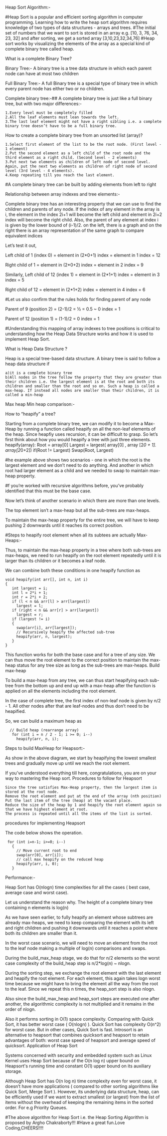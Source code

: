 Heap Sort Algorithm:-

#Heap Sort is a popular and efficient sorting algorithm in computer programming. Learning how to write the heap sort algorithm requires knowledge of two types of data structures - arrays and trees.
#The initial set of numbers that we want to sort is stored in an array e.g. [10, 3, 76, 34, 23, 32] and after sorting, we get a sorted array [3,10,23,32,34,76]
#Heap sort works by visualizing the elements of the array as a special kind of complete binary tree called heap.

What is a complete Binary Tree?

Binary Tree:-
A binary tree is a tree data structure in which each parent node can have at most two children

Full Binary Tree:-
A full Binary tree is a special type of binary tree in which every parent node has either two or no children.

Complete binary tree:-##
A complete binary tree is just like a full binary tree, but with two major differences:-

    1.Every level must be completely filled
    2.All the leaf elements must lean towards the left.
    3.The last leaf element might not have a right sibling i.e. a complete binary tree doesn’t have to be a full binary tree.


How to create a complete binary tree from an unsorted list (array)?

    1.Select first element of the list to be the root node. (First level - 1 element)
    2.Put the second element as a left child of the root node and the third element as a right child. (Second level - 2 elements)
    3.Put next two elements as children of left node of second level. Again, put the next two elements as children of right node of second level (3rd level - 4 elements).
    4.Keep repeating till you reach the last element.

#A complete binary tree can be built by adding elements from left to right

Relationship between array indexes and tree elements:-

Complete binary tree has an interesting property that we can use to find the children and parents of any node.
If the index of any element in the array is i, the element in the index 2i+1 will become the left child and element in 2i+2 index will become the right child. Also, the parent of any element at index i is given by the lower bound of (i-1)/2.
on the left, there is a graph and on the right there is an array representation of the same graph to compare equivalent indices

Let’s test it out,

Left child of 1 (index 0)
= element in (2*0+1) index 
= element in 1 index 
= 12

Right child of 1
= element in (2*0+2) index
= element in 2 index 
= 9

Similarly,
Left child of 12 (index 1)
= element in (2*1+1) index
= element in 3 index
= 5

Right child of 12
= element in (2*1+2) index
= element in 4 index
= 6

#Let us also confirm that the rules holds for finding parent of any node

Parent of 9 (position 2) 
= (2-1)/2 
= ½ 
= 0.5
~ 0 index 
= 1

Parent of 12 (position 1) 
= (1-1)/2 
= 0 index 
= 1

#Understanding this mapping of array indexes to tree positions is critical to understanding how the Heap Data Structure works and how it is used to implement Heap Sort.

What is Heap Data Structure ?

Heap is a special tree-based data structure. A binary tree is said to follow a heap data structure if

    a)it is a complete binary tree
    b)All nodes in the tree follow the property that they are greater than their children i.e. the largest element is at the root and both its children and smaller than the root and so on. Such a heap is called a max-heap. If instead all nodes are smaller than their children, it is called a min-heap

Max heap Min heap comparison:-

How to “heapify” a tree?

Starting from a complete binary tree, we can modify it to become a Max-Heap by running a function called heapify on all the non-leaf elements of the heap.
Since heapfiy uses recursion, it can be difficult to grasp. So let’s first think about how you would heapify a tree with just three elements.
    heapify(array):
        Root = array[0]
        Largest = largest( array[0] , array [2*0 + 1]. array[2*0+2])
        if(Root != Largest)
              Swap(Root, Largest)

#he example above shows two scenarios - one in which the root is the largest element and we don’t need to do anything. And another in which root had larger element as a child and we needed to swap to maintain max-heap property.

#f you’re worked with recursive algorithms before, you’ve probably identified that this must be the base case.

Now let’s think of another scenario in which there are more than one levels.

The top element isn’t a max-heap but all the sub-trees are max-heaps.

To maintain the max-heap property for the entire tree, we will have to keep pushing 2 downwards until it reaches its correct position.

#Steps to heapify root element when all its subtees are actually Max-Heaps:-

Thus, to maintain the max-heap property in a tree where both sub-trees are max-heaps, we need to run heapify on the root element repeatedly until it is larger than its children or it becomes a leaf node.

We can combine both these conditions in one heapify function as

    void heapify(int arr[], int n, int i)
    {
       int largest = i;
       int l = 2*i + 1;
       int r = 2*i + 2;
       if (l < n && arr[l] > arr[largest])
         largest = l;
       if (right < n && arr[r] > arr[largest])
         largest = r;
       if (largest != i)
       {
         swap(arr[i], arr[largest]);
         // Recursively heapify the affected sub-tree
         heapify(arr, n, largest);
       }
    }

This function works for both the base case and for a tree of any size. We can thus move the root element to the correct position to maintain the max-heap status for any tree size as long as the sub-trees are max-heaps.
Build max-heap

To build a max-heap from any tree, we can thus start heapifying each sub-tree from the bottom up and end up with a max-heap after the function is applied on all the elements including the root element.

In the case of complete tree, the first index of non-leaf node is given by n/2 - 1. All other nodes after that are leaf-nodes and thus don’t need to be heapified.

So, we can build a maximum heap as

      // Build heap (rearrange array)
       for (int i = n / 2 - 1; i >= 0; i--)
         heapify(arr, n, i);

Steps to build MaxHeap for Heapsort:-

As show in the above diagram, we start by heapifying the lowest smallest trees and gradually move up until we reach the root element.

If you’ve understood everything till here, congratulations, you are on your way to mastering the Heap sort.
Procedures to follow for Heapsort

    Since the tree satisfies Max-Heap property, then the largest item is stored at the root node.
    Remove the root element and put at the end of the array (nth position) Put the last item of the tree (heap) at the vacant place.
    Reduce the size of the heap by 1 and heapify the root element again so that we have highest element at root.
    The process is repeated until all the items of the list is sorted.

procedures for implementing Heapsort

The code below shows the operation.

     for (int i=n-1; i>=0; i--)
       {
         // Move current root to end
         swap(arr[0], arr[i]);
         // call max heapify on the reduced heap
         heapify(arr, i, 0);
       }

Performance:-

Heap Sort has O(nlogn) time complexities for all the cases ( best case, average case and worst case).

Let us understand the reason why. The height of a complete binary tree containing n elements is log(n)

As we have seen earlier, to fully heapify an element whose subtrees are already max-heaps, we need to keep comparing the element with its left and right children and pushing it downwards until it reaches a point where both its children are smaller than it.

In the worst case scenario, we will need to move an element from the root to the leaf node making a multiple of log(n) comparisons and swaps.

During the build_max_heap stage, we do that for n/2 elements so the worst case complexity of the build_heap step is n/2*log(n) ~ nlogn.

During the sorting step, we exchange the root element with the last element and heapify the root element. For each element, this again takes logn worst time because we might have to bring the element all the way from the root to the leaf. Since we repeat this n times, the heap_sort step is also nlogn.

Also since the build_max_heap and heap_sort steps are executed one after another, the algorithmic complexity is not multiplied and it remains in the order of nlogn.

Also it performs sorting in O(1) space complexity. Comparing with Quick Sort, it has better worst case ( O(nlogn) ). Quick Sort has complexity O(n^2) for worst case. But in other cases, Quick Sort is fast. Introsort is an alternative to heapsort that combines quicksort and heapsort to retain advantages of both: worst case speed of heapsort and average speed of quicksort.
Application of Heap Sort

Systems concerned with security and embedded system such as Linux Kernel uses Heap Sort because of the O(n log n) upper bound on Heapsort's running time and constant O(1) upper bound on its auxiliary storage.

Although Heap Sort has O(n log n) time complexity even for worst case, it doesn’t have more applications ( compared to other sorting algorithms like Quick Sort, Merge Sort ). However, its underlying data structure, heap, can be efficiently used if we want to extract smallest (or largest) from the list of items without the overhead of keeping the remaining items in the sorted order. For e.g Priority Queues.

#The above algorithm for Heap Sort i.e. the Heap Sorting Algorithm is proposed by Argho Chakraborty!!!
#Have a great fun.Love Coding,CHEERS!!!!
